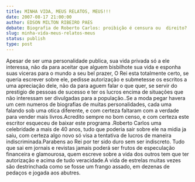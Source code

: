 ```yaml
---
title: MINHA VIDA, MEUS RELATOS, MEUS!!!
date: 2007-08-17 21:00:00
author: EDSON MILTON RIBEIRO PAES
debate: Biografia de Roberto Carlos: proibição é censura ou  direito?
slug: minha-vida-meus-relatos-meus
status: publish 
type: post
---
```


Apesar de ser uma personalidade publica, sua vida privada só a ele interessa, não da para aceitar que alguem bisbilhote sua vida e esponha suas viceras para o mundo a seu bel prazer, O Rei esta totalmente certo, se queria escrever sobre ele, pedisse autorização e submetesse os escritos a uma apreciação dele, não da para aguem falar o que quer, se servir do prestigio de pessoas de sucesso e ter os lucros encima de situações que não interessam ser divulgadas para a população..Se a moda pegar havera um cem numeros de biografias de muitas personalidades, cada uma falando sob uma otica diferente, e com certeza faltaram com a verdade para vender mais livros.Acredito sempre no bom censo, e com certeza este escritor esqueceu de baixar este programa .Roberto Carlos uma celebridade a mais de 40 anos, tudo que poderia sair sobre ele na midia ja saiu, com certeza algo novo só visa a tentativa de lucros de maneira indiscriminada.Parabens ao Rei por ter sido duro sem ser indiscreto. Tudo que sai em jornais e revistas jamais poderá ser frutos de especulação financeira e glamourosa, quem escreve sobre a vida dos outros tem que ter autorização e acima de tudo veracidade.A vida de estrelas muitas vezes são destrinchada como se fosse um frango assado, em dezenas de pedaços e jogada aos abutres.
